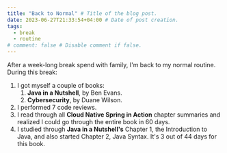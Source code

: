```yaml
---
title: "Back to Normal" # Title of the blog post.
date: 2023-06-27T21:33:54+04:00 # Date of post creation.
tags:
  - break
  - routine
# comment: false # Disable comment if false.
---
```


After a week-long break spend with family, I'm back to my normal routine. During this break:

1. I got myself a couple of books:
   1. **Java in a Nutshell**, by Ben Evans.
   2. **Cybersecurity**, by Duane Wilson.
2. I performed 7 code reviews.
3. I read through all **Cloud Native Spring in Action** chapter summaries and realized I could go through the 
   entire book in 60 days.
4. I studied through **Java in a Nutshell's** Chapter 1, the Introduction to Java, and also started Chapter 2, Java 
   Syntax. It's 3 out of 44 days for this book.

